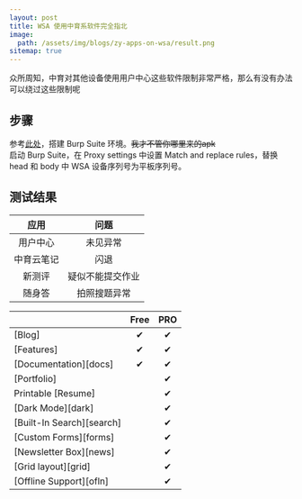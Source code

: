 ```yaml
---
layout: post
title: WSA 使用中育系软件完全指北
image:
  path: /assets/img/blogs/zy-apps-on-wsa/result.png
sitemap: true
---
```

众所周知，中育对其他设备使用用户中心这些软件限制非常严格，那么有没有办法可以绕过这些限制呢
## 步骤
参考[此处](/blogs/2023-09-30-prep-android-for-burp/)，搭建 Burp Suite 环境。~~我才不管你哪里来的apk~~  
启动 Burp Suite，在 Proxy settings 中设置 Match and replace rules，替换 head 和 body 中 WSA 设备序列号为平板序列号。  

## 测试结果
应用 | 问题 
:---------:|:---------:
用户中心 | 未见异常 
中育云笔记 | 闪退 
新测评 | 疑似不能提交作业 
随身答 | 拍照搜题异常 

|                               | Free                | PRO                 |
|:------------------------------|:-------------------:|:-------------------:|
| [Blog]                        | &#x2714;            | &#x2714;            |
| [Features]                    | &#x2714;            | &#x2714;            |
| [Documentation][docs]         | &#x2714;            | &#x2714;            |
| [Portfolio]                   |                     | &#x2714;            |
| Printable [Resume]            |                     | &#x2714;            |
| [Dark Mode][dark]             |                     | &#x2714;            |
| [Built-In Search][search]     |                     | &#x2714;            |
| [Custom Forms][forms]         |                     | &#x2714;            |
| [Newsletter Box][news]        |                     | &#x2714;            |
| [Grid layout][grid]           |                     | &#x2714;            |
| [Offline Support][ofln]       |                     | &#x2714;            |